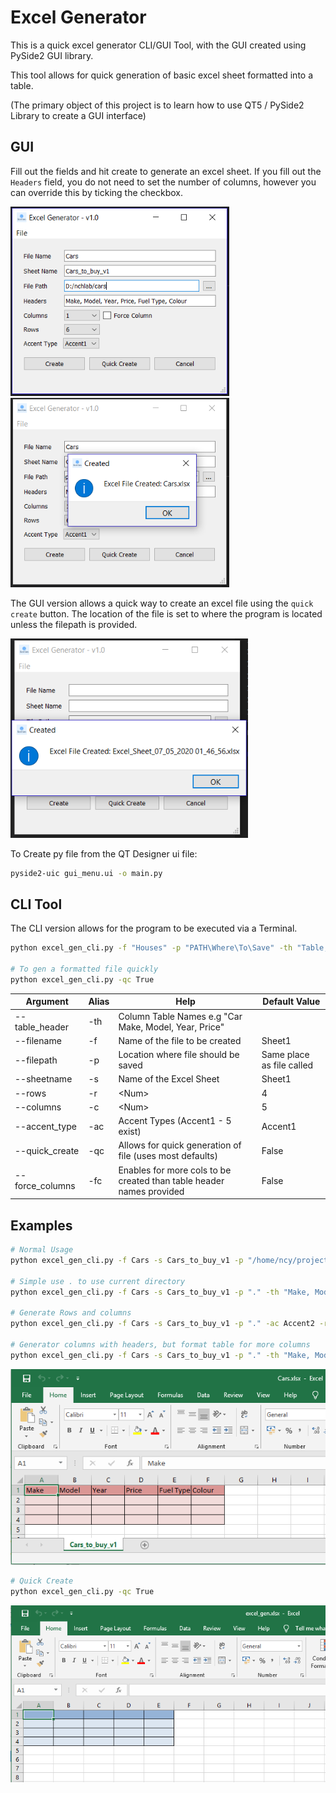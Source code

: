 # Excel Generator

This is a quick excel generator CLI/GUI Tool, with the GUI created using PySide2 GUI library.

This tool allows for quick generation of basic excel sheet formatted into a table.

(The primary object of this project is to learn how to use QT5 / PySide2 Library to create a GUI interface)

## GUI

Fill out the fields and hit create to generate an excel sheet. If you fill out the `Headers` field, you do not need to set the number of columns, however you can override this by ticking the checkbox.

<img src="./images/gui_ex1.png" alt="Image Of Window with filled out information" width="350" height="303">

<img src="./images/gui_ex2.png" alt="Image Of Created info box" width="350" height="303">

The GUI version allows a quick way to create an excel file using the `quick create` button. The location of the file is set to where the program is located unless the filepath is provided.

<img src="./images/gui_ex3.png" alt="Image Of Quick Create" width="380" height="319">

To Create py file from the QT Designer ui file:

```bash
pyside2-uic gui_menu.ui -o main.py
```

## CLI Tool

The CLI version allows for the program to be executed via a Terminal.

```bash
python excel_gen_cli.py -f "Houses" -p "PATH\Where\To\Save" -th "Table, Header, names, seperated, by, a, comma" -ac Accent2

# To gen a formatted file quickly
python excel_gen_cli.py -qc True
```

| Argument        | Alias | Help                                                                 | Default Value             |
| --------------- | ----- | -------------------------------------------------------------------- | ------------------------- |
| --table_header  | -th   | Column Table Names e.g "Car Make, Model, Year, Price"                |                           |
| --filename      | -f    | Name of the file to be created                                       | Sheet1                    |
| --filepath      | -p    | Location where file should be saved                                  | Same place as file called |
| --sheetname     | -s    | Name of the Excel Sheet                                              | Sheet1                    |
| --rows          | -r    | \<Num>                                                               | 4                         |
| --columns       | -c    | \<Num>                                                               | 5                         |
| --accent_type   | -ac   | Accent Types (Accent1 - 5 exist)                                     | Accent1                   |
| --quick_create  | -qc   | Allows for quick generation of file (uses most defaults)             | False                     |
| --force_columns | -fc   | Enables for more cols to be created than table header names provided | False                     |

## Examples

```bash
# Normal Usage
python excel_gen_cli.py -f Cars -s Cars_to_buy_v1 -p "/home/ncy/projects/cars_proj/" -th "Make, Model, Year, Price, Fuel Type, Colour" -ac Accent2

# Simple use . to use current directory
python excel_gen_cli.py -f Cars -s Cars_to_buy_v1 -p "." -th "Make, Model, Year, Price, Fuel Type, Colour" -ac Accent2

# Generate Rows and columns
python excel_gen_cli.py -f Cars -s Cars_to_buy_v1 -p "." -ac Accent2 -r 5 -c 10

# Generator columns with headers, but format table for more columns
python excel_gen_cli.py -f Cars -s Cars_to_buy_v1 -p "." -th "Make, Model, Year, Price, Fuel Type, Colour" -c 10 -fc true
```

![Image](./images/create_ex1.png)

```bash
# Quick Create
python excel_gen_cli.py -qc True
```

![Image](./images/quick_create_ex2.png)
